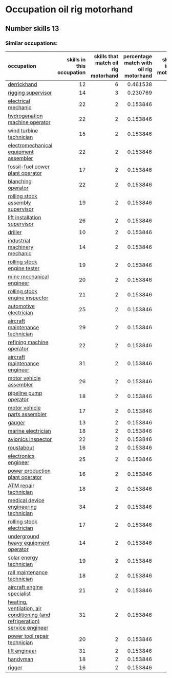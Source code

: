 # Occupation oil rig motorhand
## Number skills 13
### Similar occupations:
| occupation                                                                                                                                                    |   skills in this occupation |   skills that match oil rig motorhand |   percentage match with oil rig motorhand |   skills not in oil rig motorhand |
|:--------------------------------------------------------------------------------------------------------------------------------------------------------------|----------------------------:|--------------------------------------:|------------------------------------------:|----------------------------------:|
| [derrickhand](derrickhand.md)                                                                                                                                 |                          12 |                                     6 |                                  0.461538 |                                 6 |
| [rigging supervisor](rigging_supervisor.md)                                                                                                                   |                          14 |                                     3 |                                  0.230769 |                                11 |
| [electrical mechanic](electrical_mechanic.md)                                                                                                                 |                          22 |                                     2 |                                  0.153846 |                                20 |
| [hydrogenation machine operator](hydrogenation_machine_operator.md)                                                                                           |                          22 |                                     2 |                                  0.153846 |                                20 |
| [wind turbine technician](wind_turbine_technician.md)                                                                                                         |                          15 |                                     2 |                                  0.153846 |                                13 |
| [electromechanical equipment assembler](electromechanical_equipment_assembler.md)                                                                             |                          22 |                                     2 |                                  0.153846 |                                20 |
| [fossil-fuel power plant operator](fossil-fuel_power_plant_operator.md)                                                                                       |                          17 |                                     2 |                                  0.153846 |                                15 |
| [blanching operator](blanching_operator.md)                                                                                                                   |                          22 |                                     2 |                                  0.153846 |                                20 |
| [rolling stock assembly supervisor](rolling_stock_assembly_supervisor.md)                                                                                     |                          19 |                                     2 |                                  0.153846 |                                17 |
| [lift installation supervisor](lift_installation_supervisor.md)                                                                                               |                          26 |                                     2 |                                  0.153846 |                                24 |
| [driller](driller.md)                                                                                                                                         |                          10 |                                     2 |                                  0.153846 |                                 8 |
| [industrial machinery mechanic](industrial_machinery_mechanic.md)                                                                                             |                          14 |                                     2 |                                  0.153846 |                                12 |
| [rolling stock engine tester](rolling_stock_engine_tester.md)                                                                                                 |                          19 |                                     2 |                                  0.153846 |                                17 |
| [mine mechanical engineer](mine_mechanical_engineer.md)                                                                                                       |                          20 |                                     2 |                                  0.153846 |                                18 |
| [rolling stock engine inspector](rolling_stock_engine_inspector.md)                                                                                           |                          21 |                                     2 |                                  0.153846 |                                19 |
| [automotive electrician](automotive_electrician.md)                                                                                                           |                          25 |                                     2 |                                  0.153846 |                                23 |
| [aircraft maintenance technician](aircraft_maintenance_technician.md)                                                                                         |                          29 |                                     2 |                                  0.153846 |                                27 |
| [refining machine operator](refining_machine_operator.md)                                                                                                     |                          22 |                                     2 |                                  0.153846 |                                20 |
| [aircraft maintenance engineer](aircraft_maintenance_engineer.md)                                                                                             |                          31 |                                     2 |                                  0.153846 |                                29 |
| [motor vehicle assembler](motor_vehicle_assembler.md)                                                                                                         |                          26 |                                     2 |                                  0.153846 |                                24 |
| [pipeline pump operator](pipeline_pump_operator.md)                                                                                                           |                          18 |                                     2 |                                  0.153846 |                                16 |
| [motor vehicle parts assembler](motor_vehicle_parts_assembler.md)                                                                                             |                          17 |                                     2 |                                  0.153846 |                                15 |
| [gauger](gauger.md)                                                                                                                                           |                          13 |                                     2 |                                  0.153846 |                                11 |
| [marine electrician](marine_electrician.md)                                                                                                                   |                          18 |                                     2 |                                  0.153846 |                                16 |
| [avionics inspector](avionics_inspector.md)                                                                                                                   |                          22 |                                     2 |                                  0.153846 |                                20 |
| [roustabout](roustabout.md)                                                                                                                                   |                          16 |                                     2 |                                  0.153846 |                                14 |
| [electronics engineer](electronics_engineer.md)                                                                                                               |                          25 |                                     2 |                                  0.153846 |                                23 |
| [power production plant operator](power_production_plant_operator.md)                                                                                         |                          16 |                                     2 |                                  0.153846 |                                14 |
| [ATM repair technician](ATM_repair_technician.md)                                                                                                             |                          18 |                                     2 |                                  0.153846 |                                16 |
| [medical device engineering technician](medical_device_engineering_technician.md)                                                                             |                          34 |                                     2 |                                  0.153846 |                                32 |
| [rolling stock electrician](rolling_stock_electrician.md)                                                                                                     |                          17 |                                     2 |                                  0.153846 |                                15 |
| [underground heavy equipment operator](underground_heavy_equipment_operator.md)                                                                               |                          14 |                                     2 |                                  0.153846 |                                12 |
| [solar energy technician](solar_energy_technician.md)                                                                                                         |                          19 |                                     2 |                                  0.153846 |                                17 |
| [rail maintenance technician](rail_maintenance_technician.md)                                                                                                 |                          18 |                                     2 |                                  0.153846 |                                16 |
| [aircraft engine specialist](aircraft_engine_specialist.md)                                                                                                   |                          21 |                                     2 |                                  0.153846 |                                19 |
| [heating, ventilation, air conditioning (and refrigeration) service engineer](heating,_ventilation,_air_conditioning_(and_refrigeration)_service_engineer.md) |                          31 |                                     2 |                                  0.153846 |                                29 |
| [power tool repair technician](power_tool_repair_technician.md)                                                                                               |                          20 |                                     2 |                                  0.153846 |                                18 |
| [lift engineer](lift_engineer.md)                                                                                                                             |                          31 |                                     2 |                                  0.153846 |                                29 |
| [handyman](handyman.md)                                                                                                                                       |                          18 |                                     2 |                                  0.153846 |                                16 |
| [rigger](rigger.md)                                                                                                                                           |                          16 |                                     2 |                                  0.153846 |                                14 |
